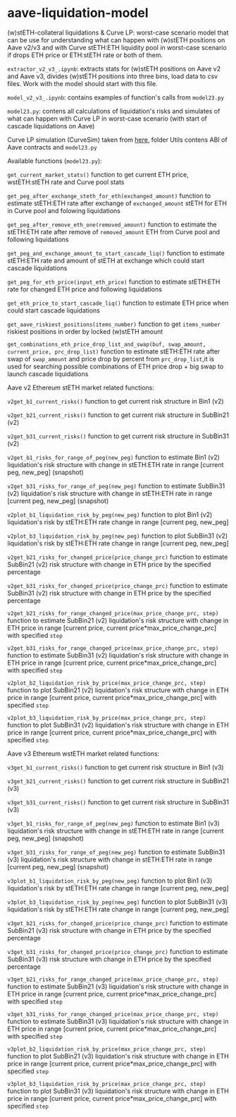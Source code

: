 # aave-liquidation-model
(w)stETH-collateral liquidations & Curve LP: worst-case scenario model that can be use for understanding what can happen with (w)stETH positions on Aave v2/v3 and with Curve stETH:ETH liquidity pool in worst-case scenario if drops ETH price or ETH:stETH rate or both of them.  

```extractor_v2_v3_.ipynb```:  extracts stats for (w)stETH positions on Aave v2 and Aave v3, divides (w)stETH positions into three bins, load data to csv files. Work with the model should start with this file.

```model_v2_v3_.ipynb```: contains examples of function's calls from ```model23.py```

```model23.py```: contens all calculations of liquidation's risks and simulates of what can happen with Curve LP in worst-case scenario (with start of cascade liquidations on Aave) 

Curve LP simulation (CurveSim) taken from [here](https://github.com/curveresearch/curvesim), folder Utils contens ABI of Aave contracts and ```model23.py```

Available functions (```model23.py```):

```get_current_market_stats()```  function to get current ETH price, wstETH:stETH rate and Curve pool stats

```get_peg_after_exchange_steth_for_eth(exchanged_amount)```  function to estimate stETH:ETH rate after exchange of ```exchanged_amount``` stETH for ETH in Curve pool and folowing liquidations


```get_peg_after_remove_eth_one(removed_amount)```  function to estimate the stETH:ETH rate after remove of ```removed_amount``` ETH from Curve pool and following liquidations


```get_peg_and_exchange_amount_to_start_cascade_liq()``` function to estimate stETH:ETH rate and amount of stETH at exchange which could start cascade liquidations  


```get_peg_for_eth_price(input_eth_price)```  function to estimate stETH:ETH rate for changed ETH price and following liquidations

```get_eth_price_to_start_cascade_liq()```  function to estimate ETH price when could start cascade liquidations  

```get_aave_riskiest_positions(items_number)``` function to get ```items_number``` riskiest positions in order by locked (w)stETH amount

```get_combinations_eth_price_drop_list_and_swap(buf, swap_amount, current_price, prc_drop_list)``` function to estimate stETH:ETH rate after swap of ```swap_amount``` and price drop by percent from ```prc_drop_list```,it is used for searching possible combinations of ETH price drop + big swap to launch cascade liquidations


Aave v2 Ethereum stETH market related functions:

```v2get_b1_current_risks()```  function to get current risk structure in Bin1 (v2)

```v2get_b21_current_risks()``` function to get current risk structure in SubBin21 (v2)

```v2get_b31_current_risks()``` function to get current risk structure in SubBin31 (v2)

```v2get_b1_risks_for_range_of_peg(new_peg)```  function to estimate Bin1 (v2) liquidation's risk structure with change in stETH:ETH rate in range [current peg, new_peg] (snapshot)

```v2get_b31_risks_for_range_of_peg(new_peg)```  function to estimate SubBin31 (v2) liquidation's risk structure with change in stETH:ETH rate in range [current peg, new_peg] (snapshot)

```v2plot_b1_liquidation_risk_by_peg(new_peg)```  function to plot Bin1 (v2) liquidation's risk by stETH:ETH rate change in range [current peg, new_peg] 

```v2plot_b3_liquidation_risk_by_peg(new_peg)```  function to plot SubBin31 (v2) liquidation's risk by stETH:ETH rate change in range [current peg, new_peg] 

```v2get_b21_risks_for_changed_price(price_change_prc)``` function to estimate SubBin21 (v2) risk structure with change in ETH price by the specified percentage 

```v2get_b31_risks_for_changed_price(price_change_prc)``` function to estimate SubBin31 (v2) risk structure with change in ETH price by the specified percentage 

```v2get_b21_risks_for_range_changed_price(max_price_change_prc, step)``` function to estimate SubBin21 (v2) liquidation's risk structure with change in ETH price in range [current price, current price*max_price_change_prc] with specified ```step```          

```v2get_b31_risks_for_range_changed_price(max_price_change_prc, step)``` function to estimate SubBin31 (v2) liquidation's risk structure with change in ETH price in range [current price, current price*max_price_change_prc] with specified ```step```          

```v2plot_b2_liquidation_risk_by_price(max_price_change_prc, step)``` function to plot SubBin21 (v2) liquidation's risk structure with change in ETH price in range [current price, current price*max_price_change_prc] with specified ```step```  

```v2plot_b3_liquidation_risk_by_price(max_price_change_prc, step)``` function to plot SubBin31 (v2) liquidation's risk structure with change in ETH price in range [current price, current price*max_price_change_prc] with specified ```step```  

Aave v3 Ethereum wstETH market related functions:

```v3get_b1_current_risks()```  function to get current risk structure in Bin1 (v3)

```v3get_b21_current_risks()``` function to get current risk structure in SubBin21 (v3)

```v3get_b31_current_risks()``` function to get current risk structure in SubBin31 (v3)

```v3get_b1_risks_for_range_of_peg(new_peg)```  function to estimate Bin1 (v3) liquidation's risk structure with change in stETH:ETH rate in range [current peg, new_peg] (snapshot)

```v3get_b31_risks_for_range_of_peg(new_peg)```  function to estimate SubBin31 (v3) liquidation's risk structure with change in stETH:ETH rate in range [current peg, new_peg] (snapshot)

```v3plot_b1_liquidation_risk_by_peg(new_peg)```  function to plot Bin1 (v3) liquidation's risk by stETH:ETH rate change in range [current peg, new_peg] 

```v3plot_b3_liquidation_risk_by_peg(new_peg)```  function to plot SubBin31 (v3) liquidation's risk by stETH:ETH rate change in range [current peg, new_peg] 

```v3get_b21_risks_for_changed_price(price_change_prc)``` function to estimate SubBin21 (v3) risk structure with change in ETH price by the specified percentage 

```v3get_b31_risks_for_changed_price(price_change_prc)``` function to estimate SubBin31 (v3) risk structure with change in ETH price by the specified percentage 

```v3get_b21_risks_for_range_changed_price(max_price_change_prc, step)``` function to estimate SubBin21 (v3) liquidation's risk structure with change in ETH price in range [current price, current price*max_price_change_prc] with specified ```step```          

```v3get_b31_risks_for_range_changed_price(max_price_change_prc, step)``` function to estimate SubBin31 (v3) liquidation's risk structure with change in ETH price in range [current price, current price*max_price_change_prc] with specified ```step```          

```v3plot_b2_liquidation_risk_by_price(max_price_change_prc, step)``` function to plot SubBin21 (v3) liquidation's risk structure with change in ETH price in range [current price, current price*max_price_change_prc] with specified ```step```  

```v3plot_b3_liquidation_risk_by_price(max_price_change_prc, step)``` function to plot SubBin31 (v3) liquidation's risk structure with change in ETH price in range [current price, current price*max_price_change_prc] with specified ```step```  